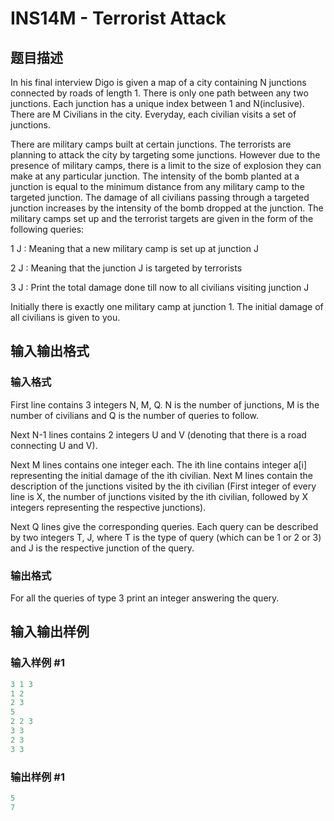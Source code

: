 # INS14M - Terrorist Attack

## 题目描述

 In his final interview Digo is given a map of a city containing N junctions connected by roads of length 1. There is only one path between any two junctions. Each junction has a unique index between 1 and N(inclusive). There are M Civilians in the city. Everyday, each civilian visits a set of junctions.

There are military camps built at certain junctions. The terrorists are planning to attack the city by targeting some junctions. However due to the presence of military camps, there is a limit to the size of explosion they can make at any particular junction. The intensity of the bomb planted at a junction is equal to the minimum distance from any military camp to the targeted junction. The damage of all civilians passing through a targeted junction increases by the intensity of the bomb dropped at the junction. The military camps set up and the terrorist targets are given in the form of the following queries:

1 J : Meaning that a new military camp is set up at junction J

2 J : Meaning that the junction J is targeted by terrorists

3 J : Print the total damage done till now to all civilians visiting junction J

Initially there is exactly one military camp at junction 1. The initial damage of all civilians is given to you.

## 输入输出格式

### 输入格式

First line contains 3 integers N, M, Q. N is the number of junctions, M is the number of civilians and Q is the number of queries to follow.

Next N-1 lines contains 2 integers U and V (denoting that there is a road connecting U and V).

Next M lines contains one integer each. The ith line contains integer a\[i\] representing the initial damage of the ith civilian. Next M lines contain the description of the junctions visited by the ith civilian (First integer of every line is X, the number of junctions visited by the ith civilian, followed by X integers representing the respective junctions).

Next Q lines give the corresponding queries. Each query can be described by two integers T, J, where T is the type of query (which can be 1 or 2 or 3) and J is the respective junction of the query.

### 输出格式

For all the queries of type 3 print an integer answering the query.

## 输入输出样例

### 输入样例 #1

```cpp
3 1 3
1 2
2 3
5
2 2 3
3 3
2 3
3 3
```


### 输出样例 #1

```cpp
5
7
```


